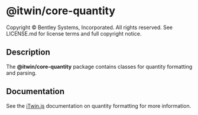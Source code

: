 # @itwin/core-quantity

Copyright © Bentley Systems, Incorporated. All rights reserved. See LICENSE.md for license terms and full copyright notice.

## Description

The __@itwin/core-quantity__ package contains classes for quantity formatting and parsing.

## Documentation

See the [iTwin.js](https://www.itwinjs.org/learning/frontend/quantityformatting/) documentation on quantity formatting for more information.
